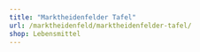 ```yaml
---
title: "Marktheidenfelder Tafel"
url: /marktheidenfeld/marktheidenfelder-tafel/
shop: Lebensmittel
---
```

